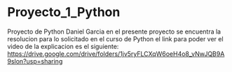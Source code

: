 # Proyecto_1_Python
Proyecto de Python Daniel Garcia
en el presente proyecto se encuentra la resolucion para lo solicitado en el curso de Python
el link para poder ver el video de la explicacion es el siguiente:
https://drive.google.com/drive/folders/1jv5ryFLCXqW6oeH4o8_vNwJQB9A9slon?usp=sharing
